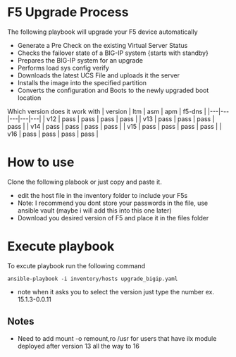# F5 Upgrade Process

The following playbook will upgrade your F5 device automatically 

* Generate a Pre Check on the existing Virtual Server Status
* Checks the failover state of a BIG-IP system {starts with standby}
* Prepares the BIG-IP system for an upgrade
* Performs load sys config verify
* Downloads the latest UCS File and uploads it the server
* Installs the image into the specified partition
* Converts the configuration and Boots to the newly upgraded boot location

Which version does it work with 
| version | ltm | asm | apm | f5-dns |
|---|---|---|---|---|
| v12 | pass | pass | pass | pass |
| v13 | pass | pass | pass | pass |
| v14 | pass | pass | pass | pass |
| v15 | pass | pass | pass | pass |
| v16 | pass | pass | pass | pass |

# How to use
Clone the following plabook or just copy and paste it.
* edit the host file in the inventory folder to include your F5s
* Note: I recommend you dont store your passwords in the file, use ansible vault (maybe i will add this into this one later)
* Download you desired version of F5 and place it in the files folder

# Execute playbook 

To excute playbook run the following command 
```
ansible-playbook -i inventory/hosts upgrade_bigip.yaml
```
* note when it asks you to select the version just type the number ex. 15.1.3-0.0.11


## Notes
* Need to add mount -o remount,ro /usr for users that have ilx module deployed after version 13 all the way to 16

